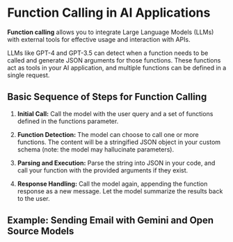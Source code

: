 # Function Calling in AI Applications

**Function calling** allows you to integrate Large Language Models (LLMs) with external tools for effective usage and interaction with APIs.

LLMs like GPT-4 and GPT-3.5 can detect when a function needs to be called and generate JSON arguments for those functions. These functions act as tools in your AI application, and multiple functions can be defined in a single request.

## Basic Sequence of Steps for Function Calling

1. **Initial Call:** Call the model with the user query and a set of functions defined in the functions parameter.
   
2. **Function Detection:** The model can choose to call one or more functions. The content will be a stringified JSON object in your custom schema (note: the model may hallucinate parameters).

3. **Parsing and Execution:** Parse the string into JSON in your code, and call your function with the provided arguments if they exist.
   
4. **Response Handling:** Call the model again, appending the function response as a new message. Let the model summarize the results back to the user.

## Example: Sending Email with Gemini and Open Source Models
